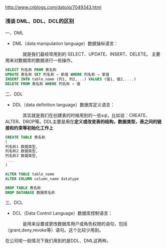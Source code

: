 http://www.cnblogs.com/dato/p/7049343.html

### 浅谈 DML、DDL、DCL的区别

一、DML

- DML（data manipulation language）数据操纵语言：

　　　　就是我们最经常用到的 SELECT、UPDATE、INSERT、DELETE。 主要用来对数据库的数据进行一些操作。

```sql
SELECT 列名称 FROM 表名称
UPDATE 表名称 SET 列名称 = 新值 WHERE 列名称 = 某值
INSERT INTO table_name (列1, 列2,...) VALUES (值1, 值2,....)
DELETE FROM 表名称 WHERE 列名称 = 值
```

二、DDL

- DDL（data definition language）数据库定义语言：

　　　　其实就是我们在创建表的时候用到的一些sql，比如说：CREATE、ALTER、DROP等。DDL主要是用在**定义或改变表的结构，数据类型，表之间的链接和约束等初始化工作上**

```sql
CREATE TABLE 表名称
(
列名称1 数据类型,
列名称2 数据类型,
列名称3 数据类型,
....
)

ALTER TABLE table_name
ALTER COLUMN column_name datatype

DROP TABLE 表名称
DROP DATABASE 数据库名称
```

三、DCL

- DCL（Data Control Language）数据库控制语言：

　　　　是用来设置或更改数据库用户或角色权限的语句，包括（grant,deny,revoke等）语句。这个比较少用到。

在公司呢一般情况下我们用到的是DDL、DML这两种。
